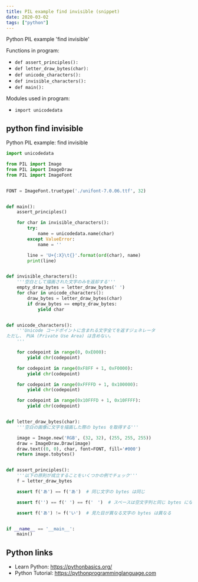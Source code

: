 ```yaml
---
title: PIL example find invisible (snippet)
date: 2020-03-02
tags: ["python"]
---
```

Python PIL example 'find invisible'

Functions in program: 
* `def assert_principles():`
* `def letter_draw_bytes(char):`
* `def unicode_characters():`
* `def invisible_characters():`
* `def main():`

Modules used in program: 
* `import unicodedata`

## python find invisible

Python PIL example: find invisible

```python
import unicodedata

from PIL import Image
from PIL import ImageDraw
from PIL import ImageFont


FONT = ImageFont.truetype('./unifont-7.0.06.ttf', 32)


def main():
    assert_principles()

    for char in invisible_characters():
        try:
            name = unicodedata.name(char)
        except ValueError:
            name = ''

        line = 'U+{:X}\t{}'.format(ord(char), name)
        print(line)


def invisible_characters():
    '''空白として描画された文字のみを返却する'''
    empty_draw_bytes = letter_draw_bytes(' ')
    for char in unicode_characters():
        draw_bytes = letter_draw_bytes(char)
        if draw_bytes == empty_draw_bytes:
            yield char


def unicode_characters():
    '''Unicode コードポイントに含まれる文字全てを返すジェネレータ
ただし、 PUA (Private Use Area) は含めない。
    '''

    for codepoint in range(0, 0xE000):
        yield chr(codepoint)

    for codepoint in range(0xF8FF + 1, 0xF0000):
        yield chr(codepoint)

    for codepoint in range(0xFFFFD + 1, 0x100000):
        yield chr(codepoint)

    for codepoint in range(0x10FFFD + 1, 0x10FFFF):
        yield chr(codepoint)


def letter_draw_bytes(char):
    '''空白の画像に文字を描画した際の bytes を取得する'''

    image = Image.new('RGB', (32, 32), (255, 255, 255))
    draw = ImageDraw.Draw(image)
    draw.text((0, 0), char, font=FONT, fill='#000')
    return image.tobytes()


def assert_principles():
    '''以下の原則が成立することをいくつかの例でチェック'''
    f = letter_draw_bytes

    assert f('あ') == f('あ')  # 同じ文字の bytes は同じ

    assert f('') == f(' ') == f('　')  # スペースは空文字列と同じ bytes になる

    assert f('あ') != f('い')  # 見た目が異なる文字の bytes は異なる


if __name__ == '__main__':
    main()


```

## Python links

- Learn Python: https://pythonbasics.org/
- Python Tutorial: https://pythonprogramminglanguage.com
